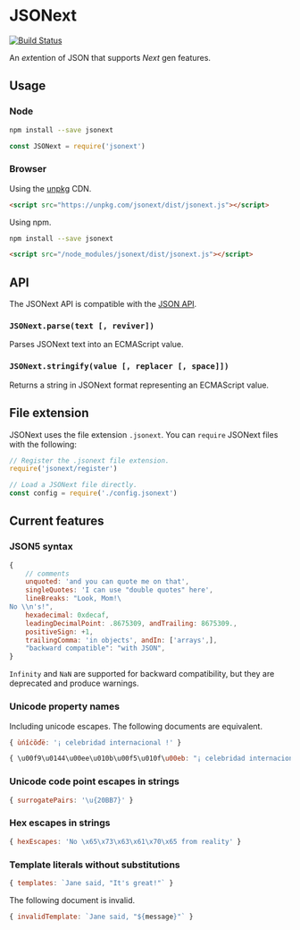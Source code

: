 # JSONext

[![Build Status](https://travis-ci.org/jordanbtucker/jsonext.svg?branch=master)](https://travis-ci.org/jordanbtucker/jsonext)

An *ext*ention of JSON that supports *Next* gen features.

## Usage

### Node

```bash
npm install --save jsonext
```

```js
const JSONext = require('jsonext')
```

### Browser

Using the [unpkg] CDN.

```html
<script src="https://unpkg.com/jsonext/dist/jsonext.js"></script>
```

Using npm.

```bash
npm install --save jsonext
```

```html
<script src="/node_modules/jsonext/dist/jsonext.js"></script>
```

## API

The JSONext API is compatible with the [JSON API].

### `JSONext.parse(text [, reviver])`

Parses JSONext text into an ECMAScript value.

### `JSONext.stringify(value [, replacer [, space]])`

Returns a string in JSONext format representing an ECMAScript value.

## File extension

JSONext uses the file extension `.jsonext`. You can `require` JSONext files
with the following:

```js
// Register the .jsonext file extension.
require('jsonext/register')

// Load a JSONext file directly.
const config = require('./config.jsonext')
```

## Current features

### JSON5 syntax

```js
{
    // comments
    unquoted: 'and you can quote me on that',
    singleQuotes: 'I can use "double quotes" here',
    lineBreaks: "Look, Mom!\
No \\n's!",
    hexadecimal: 0xdecaf,
    leadingDecimalPoint: .8675309, andTrailing: 8675309.,
    positiveSign: +1,
    trailingComma: 'in objects', andIn: ['arrays',],
    "backward compatible": "with JSON",
}
```

`Infinity` and `NaN` are supported for backward compatibility, but they are
deprecated and produce warnings.

### Unicode property names

Including unicode escapes. The following documents are equivalent.

```js
{ ùńîċõďë: '¡ celebridad internacional !' }
```

```js
{ \u00f9\u0144\u00ee\u010b\u00f5\u010f\u00eb: "¡ celebridad internacional !" }
```

### Unicode code point escapes in strings

```js
{ surrogatePairs: '\u{20BB7}' }
```

### Hex escapes in strings

```js
{ hexEscapes: 'No \x65\x73\x63\x61\x70\x65 from reality' }
```

### Template literals without substitutions

```js
{ templates: `Jane said, "It's great!"` }
```

The following document is invalid.

```js
{ invalidTemplate: `Jane said, "${message}"` }
```

[unpkg]: https://unpkg.com/
[JSON API]: https://developer.mozilla.org/docs/Web/JavaScript/Reference/Global_Objects/JSON#Methods
